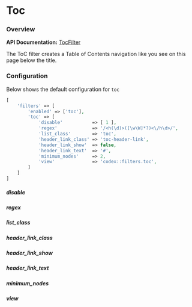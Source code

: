<!--
title: ToC
subtitle: Filters
-->


# Toc

### Overview

**API Documentation:** [TocFilter](#phpdoc:popover:Codex\Addons\Filters\TocFilter)

The ToC filter creates a Table of Contents navigation like you see on this page below the title.

### Configuration
Below shows the default configuration for `toc`
```php
[
    'filters' => [
        'enabled' => ['toc'],
        'toc' => [
            'disable'           => [ 1 ],
            'regex'             => '/<h(\d)>([\w\W]*?)<\/h\d>/',
            'list_class'        => 'toc',
            'header_link_class' => 'toc-header-link',
            'header_link_show'  => false,
            'header_link_text'  => '#',
            'minimum_nodes'     => 2,
            'view'              => 'codex::filters.toc',
        ]
    ]
]
```

##### disable

##### regex

##### list_class

##### header_link_class

##### header_link_show

##### header_link_text

##### minimum_nodes

##### view